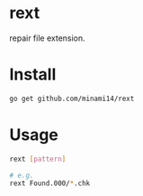 # rext
repair file extension.

# Install
```bash
go get github.com/minami14/rext
```

# Usage
```bash
rext [pattern]

# e.g.
rext Found.000/*.chk
```
